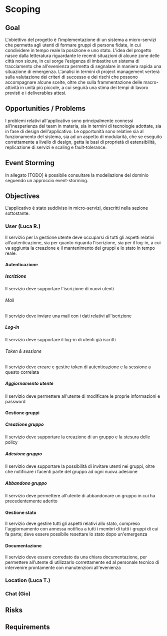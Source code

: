 # Scoping

## Goal

L'obiettivo del progetto è l'implementazione di un sistema a micro-servizi che permetta agli utenti di formare gruppi di persone fidate, in cui condividere in tempo reale la posizione e uno stato. L'idea del progetto nasce dalla letteratura riguardante le recenti situazioni di alcune zone delle città non sicure, in cui sorge l'esigenza di imbastire un sistema di tracciamento che all'evenienza permetta di segnalare in maniera rapida una situazione di emergenza.
L'analisi in termini di project management verterà sulla valutazione dei criteri di successo e dei rischi che possono accompagnare alcune scelte, oltre che sulla frammentazione delle macro-attività in unità più piccole, a cui seguirà una stima dei tempi di lavoro previsti e i deliverables attesi.

## Opportunities / Problems

I problemi relativi all'applicativo sono principalmente connessi all'inesperienza del team in materia, sia in termini di tecnologie adottate, sia in fase di design dell'applicativo.
Le opportunità sono relative sia al funzionamento del sistema, sia ad un aspetto di modularità, che se eseguito correttamente a livello di design, getta le basi di proprietà di estensibilità, replicazione di servizi e scaling e fault-tolerance.

## Event Storming

In allegato [TODO] è possibile consultare la modellazione del dominio seguendo un approccio event-storming.

## Objectives

L'applicativo è stato suddiviso in micro-servizi, descritti nella sezione sottostante.

### User (Luca R.)

Il servizio per la gestione utente deve occuparsi di tutti gli aspetti relativi all'autenticazione, sia per quanto riguarda l'iscrizione, sia per il log-in, a cui va aggiunta la creazione e il mantenimento dei gruppi e lo stato in tempo reale.

#### Autenticazione

##### Iscrizione

Il servizio deve supportare l'iscrizione di nuovi utenti

###### Mail

Il servizio deve inviare una mail con i dati relativi all'iscrizione

##### Log-in

Il servizio deve supportare il log-in di utenti già iscritti

###### Token & sessione

Il servizio deve creare e gestire token di autenticazione e la sessione a questo correlata

##### Aggiornamento utente

Il servizio deve permettere all'utente di modificare le proprie informazioni e password

#### Gestione gruppi

##### Creazione gruppo

Il servizio deve supportare la creazione di un gruppo e la stesura delle policy

##### Adesione gruppo

Il servizio deve supportare la possibilità di invitare utenti nei gruppi, oltre che notificare i facenti parte del gruppo ad ogni nuova adesione

##### Abbandono gruppo

Il servizio deve permettere all'utente di abbandonare un gruppo in cui ha precedentemente aderito

#### Gestione stato

Il servizio deve gestire tutti gli aspetti relativi allo stato, compreso l'aggiornamento con annessa notifica a tutti i membri di tutti i gruppi di cui fa parte; deve essere possibile resettare lo stato dopo un'emergenza

#### Documentazione

Il servizio deve essere corredato da una chiara documentazione, per permettere all'utente di utilizzarlo correttamente ed al personale tecnico di intervenire prontamente con manutenzioni all'evenienza

### Location (Luca T.)

### Chat (Gio)

## Risks

## Requirements
